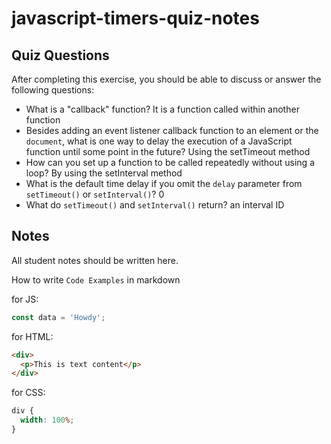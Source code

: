 # javascript-timers-quiz-notes

## Quiz Questions

After completing this exercise, you should be able to discuss or answer the following questions:

- What is a "callback" function?
  It is a function called within another function
- Besides adding an event listener callback function to an element or the `document`, what is one way to delay the execution of a JavaScript function until some point in the future?
  Using the setTimeout method
- How can you set up a function to be called repeatedly without using a loop?
  By using the setInterval method
- What is the default time delay if you omit the `delay` parameter from `setTimeout()` or `setInterval()`?
  0
- What do `setTimeout()` and `setInterval()` return?
  an interval ID

## Notes

All student notes should be written here.

How to write `Code Examples` in markdown

for JS:

```javascript
const data = 'Howdy';
```

for HTML:

```html
<div>
  <p>This is text content</p>
</div>
```

for CSS:

```css
div {
  width: 100%;
}
```
